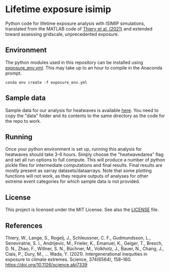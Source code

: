 # Lifetime exposure isimip
Python code for lifetime exposure analysis with ISIMIP simulations, translated from the MATLAB code of [Thiery et al. (2021)](https://github.com/VUB-HYDR/2021_Thiery_etal_Science) and extended toward assessing gridscale, unprecedented exposure.


## Environment
The python modules used in this repository can be installed using [exposure_env.yml](./exposure_env.yml). This may take up to an hour to compile in the Anaconda prompt.

```
conda env create -f exposure_env.yml

```

## Sample data
Sample data for our analysis for heatwaves is available [here](https://vub-my.sharepoint.com/:f:/g/personal/luke_grant_vub_be/Evp91Cvs6tFPumIUySMnkPcBvTh1_T6lKn3jhPYzOvfmDA?e=DsZTdQ). You need to copy the "data" folder and its contents to the same directory as the code for the repo to work.

## Running
Once your python environment is set up, running this analysis for heatwaves should take 3-6 hours. Simply choose the "heatwavedarea" flag and set all run options to full compute. This will produce a number of python pickle files for intermediate computations and final results. Final results are mostly present as xarray datasets/dataarrays. Note that some plotting functions will not work, as they require outputs of analyses for other extreme event categories for which sample data is not provided.

## License
This project is licensed under the MIT License. See also the 
[LICENSE](LICENSE) 
file.



## References
Thiery, W., Lange, S., Rogelj, J., Schleussner, C. F., Gudmundsson, L., Seneviratne, S. I., Andrijevic, M., Frieler, K., Emanuel, K., Geiger, T., Bresch, D. N., Zhao, F., Willner, S. N., Büchner, M., Volkholz, J., Bauer, N., Chang, J., Ciais, P., Dury, M., … Wada, Y. (2021). Intergenerational inequities in exposure to climate extremes. Science, 374(6564), 158–160. https://doi.org/10.1126/science.abi7339
